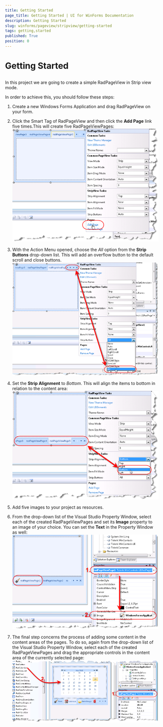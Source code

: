 ```yaml
---
title: Getting Started
page_title: Getting Started | UI for WinForms Documentation
description: Getting Started
slug: winforms/pageview/stripview/getting-started
tags: getting,started
published: True
position: 0
---
```


# Getting Started

## 

In this project we are going to create a simple RadPageView in Strip view mode.

In order to achieve this, you should follow these steps:

1. Create a new Windows Forms Application and drag RadPageView on your form.

1. Click the Smart Tag of RadPageView and then click the __Add Page__ link five times.This will create five RadPageViewPages: <br>![](images/pageview-stripview-getting-started001.png)

1. With the Action Menu opened, choose the *All* option from the __Strip Buttons__ drop-down list. This will add an overflow button to the default scroll and close buttons. <br>![](images/pageview-stripview-getting-started002.png)

1. Set the __Strip Alignment__ to *Bottom*. This will align the items to bottom in relation to the content area: <br>![](images/pageview-stripview-getting-started003.png)

1. Add five images to your project as resources.

1. From the drop-down list of the Visual Studio Property Window, select each of the created RadPageViewPages and set its __Image__ property to an image of your choice. You can set the __Text__ in the Property Window as well: <br>![](images/pageview-stripview-getting-started004.png)

1. The final step concerns the process of adding some content in the content areas of the pages. To do so, again from the drop-down list of the Visual Studio Property Window, select each of the created RadPageViewPages and drag the appropriate controls in the content area of the currently selected page: <br>![](images/pageview-stripview-getting-started005.png)
